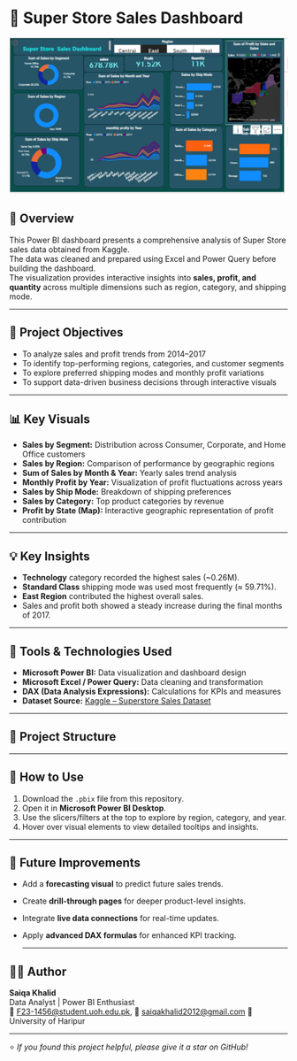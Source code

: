 # 🏬 Super Store Sales Dashboard  

![Dashboard Screenshot](https://github.com/saiqakhalid/PowerBI-SuperStore-Sales-Dashboard/blob/main/super%20sale%20deshboard.PNG)


## 📘 Overview  
This Power BI dashboard presents a comprehensive analysis of Super Store sales data obtained from Kaggle.  
The data was cleaned and prepared using Excel and Power Query before building the dashboard.  
The visualization provides interactive insights into **sales, profit, and quantity** across multiple dimensions such as region, category, and shipping mode.

---

## 🎯 Project Objectives  
- To analyze sales and profit trends from 2014–2017  
- To identify top-performing regions, categories, and customer segments  
- To explore preferred shipping modes and monthly profit variations  
- To support data-driven business decisions through interactive visuals  

---

## 📊 Key Visuals  
- **Sales by Segment:** Distribution across Consumer, Corporate, and Home Office customers  
- **Sales by Region:** Comparison of performance by geographic regions  
- **Sum of Sales by Month & Year:** Yearly sales trend analysis  
- **Monthly Profit by Year:** Visualization of profit fluctuations across years  
- **Sales by Ship Mode:** Breakdown of shipping preferences  
- **Sales by Category:** Top product categories by revenue  
- **Profit by State (Map):** Interactive geographic representation of profit contribution  

---

## 💡 Key Insights  
- **Technology** category recorded the highest sales (~0.26M).  
- **Standard Class** shipping mode was used most frequently (≈ 59.71%).  
- **East Region** contributed the highest overall sales.  
- Sales and profit both showed a steady increase during the final months of 2017.  

---

## 🧰 Tools & Technologies Used  
- **Microsoft Power BI:** Data visualization and dashboard design  
- **Microsoft Excel / Power Query:** Data cleaning and transformation  
- **DAX (Data Analysis Expressions):** Calculations for KPIs and measures  
- **Dataset Source:** [Kaggle – Superstore Sales Dataset](https://www.kaggle.com/)  

---

## 📁 Project Structure  

---

## 🚀 How to Use  
1. Download the `.pbix` file from this repository.  
2. Open it in **Microsoft Power BI Desktop**.  
3. Use the slicers/filters at the top to explore by region, category, and year.  
4. Hover over visual elements to view detailed tooltips and insights.  

---

## 🔮 Future Improvements  
- Add a **forecasting visual** to predict future sales trends.  
- Create **drill-through pages** for deeper product-level insights.  
- Integrate **live data connections** for real-time updates.  
- Apply **advanced DAX formulas** for enhanced KPI tracking.
    
  ---

## 👩‍💻 Author  
**Saiqa Khalid**  
Data Analyst | Power BI Enthusiast  
📧 F23-1456@student.uoh.edu.pk,
📧 saiqakhalid2012@gmail.com 
📍 University of Haripur  

---

⭐ *If you found this project helpful, please give it a star on GitHub!*  


